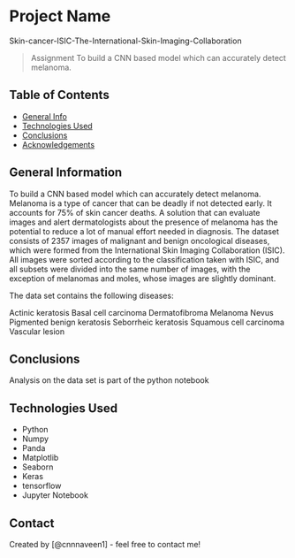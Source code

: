 # Project Name
Skin-cancer-ISIC-The-International-Skin-Imaging-Collaboration

> Assignment To build a CNN based model which can accurately detect melanoma. 


## Table of Contents
* [General Info](#general-information)
* [Technologies Used](#technologies-used)
* [Conclusions](#conclusions)
* [Acknowledgements](#acknowledgements)

<!-- You can include any other section that is pertinent to your problem -->

## General Information
To build a CNN based model which can accurately detect melanoma. Melanoma is a type of cancer that can be deadly if not detected early. It accounts for 75% of skin cancer deaths. A solution that can evaluate images and alert dermatologists about the presence of melanoma has the potential to reduce a lot of manual effort needed in diagnosis.
The dataset consists of 2357 images of malignant and benign oncological diseases, which were formed from the International Skin Imaging Collaboration (ISIC). All images were sorted according to the classification taken with ISIC, and all subsets were divided into the same number of images, with the exception of melanomas and moles, whose images are slightly dominant.


The data set contains the following diseases:

Actinic keratosis
Basal cell carcinoma
Dermatofibroma
Melanoma
Nevus
Pigmented benign keratosis
Seborrheic keratosis
Squamous cell carcinoma
Vascular lesion

 
<!-- You don't have to answer all the questions - just the ones relevant to your project. -->

## Conclusions
Analysis on the data set is part of the python notebook

<!-- You don't have to answer all the questions - just the ones relevant to your project. -->


## Technologies Used
- Python
- Numpy
- Panda
- Matplotlib
- Seaborn
- Keras
- tensorflow
- Jupyter Notebook

<!-- As the libraries versions keep on changing, it is recommended to mention the version of library used in this project -->

## Contact
Created by [@cnnnaveen1] - feel free to contact me!


<!-- Optional -->
<!-- ## License -->
<!-- This project is open source and available under the [... License](). -->

<!-- You don't have to include all sections - just the one's relevant to your project -->
